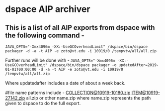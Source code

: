 # dspace AIP archiver

## This is a list of all AIP exports from dspace with the following command - 
`JAVA_OPTS="-Xmx4096m -XX:-UseGCOverheadLimit" /dspace/bin/dspace packager -d -a -t AIP -e zoto@vt.edu -i 10919/0 /tempvtw/all/all.zip`

Further runs will be done with - 
`JAVA_OPTS="-Xmx4096m -XX:-UseGCOverheadLimit" /dspace/bin/dspace packager -o updatedAfter=2019-01-01T00:00:00 -d -a -t AIP -e zoto@vt.edu -i 10919/0 /tempvtw/all/all.zip`

Where updatedafter includes a date of about a week back.  

#file name patterns include - 
COLLECTION@10919-10180.zip 
ITEM@10919-27142.zip
all.zip or other name.zip where name.zip represents the path given to dspace to do the full export.  